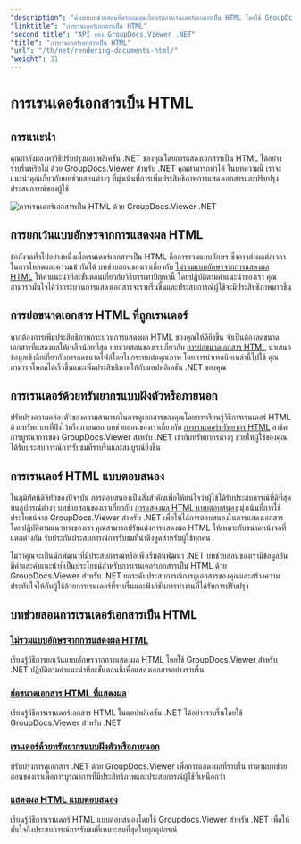 ```yaml
---
"description": "ค้นพบบทช่วยสอนที่ครอบคลุมเกี่ยวกับการเรนเดอร์เอกสารเป็น HTML โดยใช้ GroupDocs.Viewer สำหรับ .NET เรียนรู้เทคนิคสำหรับการแสดงเอกสารและประสบการณ์ผู้ใช้ที่ดีขึ้น"
"linktitle": "การเรนเดอร์เอกสารเป็น HTML"
"second_title": "API ของ GroupDocs.Viewer .NET"
"title": "การเรนเดอร์เอกสารเป็น HTML"
"url": "/th/net/rendering-documents-html/"
"weight": 31
---
```


# การเรนเดอร์เอกสารเป็น HTML


## การแนะนำ

คุณกำลังมองหาวิธีปรับปรุงแอปพลิเคชัน .NET ของคุณโดยการแสดงเอกสารเป็น HTML ได้อย่างราบรื่นหรือไม่ ด้วย GroupDocs.Viewer สำหรับ .NET คุณสามารถทำได้ ในบทความนี้ เราจะแนะนำคุณเกี่ยวกับบทช่วยสอนต่างๆ ที่มุ่งเน้นที่การเพิ่มประสิทธิภาพการแสดงเอกสารและปรับปรุงประสบการณ์ของผู้ใช้

![การเรนเดอร์เอกสารเป็น HTML ด้วย GroupDocs.Viewer .NET](/viewer/rendering-documents-html/image.png)

## การยกเว้นแบบอักษรจากการแสดงผล HTML
ข้อกังวลทั่วไปอย่างหนึ่งเมื่อเรนเดอร์เอกสารเป็น HTML คือการรวมแบบอักษร ซึ่งอาจส่งผลต่อเวลาในการโหลดและความเข้ากันได้ บทช่วยสอนของเราเกี่ยวกับ [ไม่รวมแบบอักษรจากการแสดงผล HTML](./exclude-fonts-html/) ให้คำแนะนำทีละขั้นตอนเกี่ยวกับวิธีบรรเทาปัญหานี้ โดยปฏิบัติตามคำแนะนำของเรา คุณสามารถมั่นใจได้ว่ากระบวนการแสดงเอกสารจะราบรื่นขึ้นและประสบการณ์ผู้ใช้จะมีประสิทธิภาพมากขึ้น 

## การย่อขนาดเอกสาร HTML ที่ถูกเรนเดอร์
หากต้องการเพิ่มประสิทธิภาพกระบวนการแสดงผล HTML ของคุณให้ดียิ่งขึ้น จำเป็นต้องลดขนาดเอกสารที่แสดงผลให้เหลือน้อยที่สุด บทช่วยสอนของเราเกี่ยวกับ [การย่อขนาดเอกสาร HTML](./minify-html/) นำเสนอข้อมูลเชิงลึกเกี่ยวกับการลดขนาดไฟล์โดยไม่กระทบต่อคุณภาพ โดยการนำเทคนิคเหล่านี้ไปใช้ คุณสามารถโหลดได้เร็วขึ้นและเพิ่มประสิทธิภาพให้กับแอปพลิเคชัน .NET ของคุณ

## การเรนเดอร์ด้วยทรัพยากรแบบฝังตัวหรือภายนอก
ปรับปรุงความคล่องตัวของความสามารถในการดูเอกสารของคุณโดยการเรียนรู้วิธีการเรนเดอร์ HTML ด้วยทรัพยากรที่ฝังไว้หรือภายนอก บทช่วยสอนของเราเกี่ยวกับ [การเรนเดอร์ทรัพยากร HTML](./render-html-resources/) สาธิตการบูรณาการของ GroupDocs.Viewer สำหรับ .NET เข้ากับทรัพยากรต่างๆ ช่วยให้ผู้ใช้ของคุณได้รับประสบการณ์การรับชมที่ราบรื่นและสมบูรณ์ยิ่งขึ้น

## การเรนเดอร์ HTML แบบตอบสนอง
ในภูมิทัศน์ดิจิทัลของปัจจุบัน การตอบสนองเป็นสิ่งสำคัญเพื่อให้แน่ใจว่าผู้ใช้ได้รับประสบการณ์ที่ดีที่สุดบนอุปกรณ์ต่างๆ บทช่วยสอนของเราเกี่ยวกับ [การแสดงผล HTML แบบตอบสนอง](./render-responsive-html/) มุ่งเน้นที่การใช้ประโยชน์จาก GroupDocs.Viewer สำหรับ .NET เพื่อให้ได้การตอบสนองในการแสดงเอกสาร โดยปฏิบัติตามแนวทางของเรา คุณสามารถปรับแต่งการแสดงผล HTML ให้เหมาะกับขนาดหน้าจอที่แตกต่างกัน รับประกันประสบการณ์การรับชมที่น่าดึงดูดสำหรับผู้ใช้ทุกคน

ไม่ว่าคุณจะเป็นนักพัฒนาที่มีประสบการณ์หรือเพิ่งเริ่มต้นพัฒนา .NET บทช่วยสอนของเรามีข้อมูลอันมีค่าและคำแนะนำที่เป็นประโยชน์สำหรับการเรนเดอร์เอกสารเป็น HTML ด้วย GroupDocs.Viewer สำหรับ .NET ยกระดับประสบการณ์การดูเอกสารของคุณและสร้างความประทับใจให้กับผู้ใช้ด้วยการเรนเดอร์ที่ราบรื่นและฟังก์ชันการทำงานที่ได้รับการปรับปรุง

## บทช่วยสอนการเรนเดอร์เอกสารเป็น HTML
### [ไม่รวมแบบอักษรจากการแสดงผล HTML](./exclude-fonts-html/)
เรียนรู้วิธีการยกเว้นแบบอักษรจากการแสดงผล HTML โดยใช้ GroupDocs.Viewer สำหรับ .NET ปฏิบัติตามคำแนะนำทีละขั้นตอนนี้เพื่อแสดงเอกสารอย่างราบรื่น
### [ย่อขนาดเอกสาร HTML ที่แสดงผล](./minify-html/)
เรียนรู้วิธีการเรนเดอร์เอกสาร HTML ในแอปพลิเคชัน .NET ได้อย่างราบรื่นโดยใช้ GroupDocs.Viewer สำหรับ .NET
### [เรนเดอร์ด้วยทรัพยากรแบบฝังตัวหรือภายนอก](./render-html-resources/)
ปรับปรุงการดูเอกสาร .NET ด้วย GroupDocs.Viewer เพื่อการแสดงผลที่ราบรื่น ทำตามบทช่วยสอนของเราเพื่อการบูรณาการที่มีประสิทธิภาพและประสบการณ์ผู้ใช้ที่เหนือกว่า
### [แสดงผล HTML แบบตอบสนอง](./render-responsive-html/)
เรียนรู้วิธีการเรนเดอร์ HTML แบบตอบสนองโดยใช้ Groupdocs.Viewer สำหรับ .NET เพื่อให้มั่นใจถึงประสบการณ์การรับชมที่เหมาะสมที่สุดในทุกอุปกรณ์